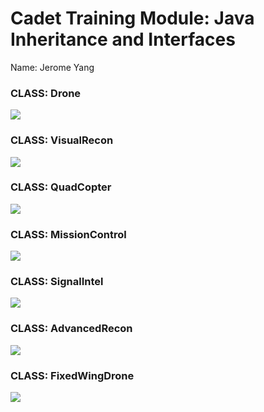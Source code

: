 # Cadet Training Module: Java Inheritance and Interfaces

Name: Jerome Yang
### CLASS: Drone
![](ss-Drone.png)
### CLASS: VisualRecon
![](ss-VisualRecon.png)
### CLASS: QuadCopter
![](ss-QuadCopter.png)
### CLASS: MissionControl
![](ss-MissionControl.png)
### CLASS: SignalIntel
![](ss-SignalIntel.png)
### CLASS: AdvancedRecon
![](ss-AdvancedRecon.png)
### CLASS: FixedWingDrone
![](ss-FixedWingDrone.png)
